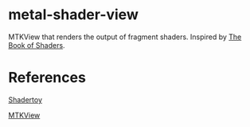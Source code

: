 # metal-shader-view

MTKView that renders the output of fragment shaders. Inspired by [The Book of Shaders](https://thebookofshaders.com).

# References

[Shadertoy](https://www.shadertoy.com)

[MTKView](https://developer.apple.com/documentation/metalkit/mtkview)
